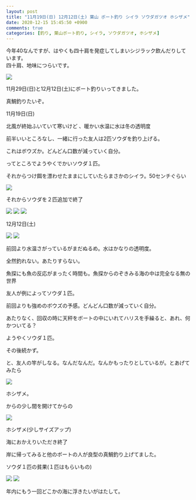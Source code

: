 ```yaml
---
layout: post
title: "11月19日(日) 12月12日(土) 葉山 ボート釣り シイラ ソウダガツオ ホシザメ"
date: 2020-12-15 15:45:50 +0900
comments: true
categories: [釣り, 葉山ボート釣り, シイラ, ソウダガツオ, ホシザメ]
---
```


今年40なんですが、はやくも四十肩を発症してしまいシジラック飲んだりしています。  
四十肩、地味につらいです。  

<img src="/images/blog/20201215/IMG_8543.JPG">  

11月29日(日)と12月12日(土)にボート釣りいってきました。  

真鯛釣りたいぞ。  

<!-- more -->

<script async src="//pagead2.googlesyndication.com/pagead/js/adsbygoogle.js"></script>
<ins class="adsbygoogle"
     style="display:block; text-align:center;"
     data-ad-layout="in-article"
     data-ad-format="fluid"
     data-ad-client="ca-pub-7039502723411845"
     data-ad-slot="8206045005"></ins>
<script>
     (adsbygoogle = window.adsbygoogle || []).push({});
</script>

11月19日(日)  
  
北風が終始ふいていて寒いけど 、暖かい水温に水は冬の透明度  
  
前半いいところなし、一緒に行った友人は2匹ソウダを釣り上げる。  
  
これはボウズか。どんどん口数が減っていく自分。  
  
ってところでようやくでかいソウダ１匹。  
  
それからつけ餌を漂わせたままにしていたらまさかのシイラ。50センチぐらい  

<img src="/images/blog/20201215/IMG_8480.JPG">  

それからソウダを２匹追加で終了

<img src="/images/blog/20201215/IMG_8487.JPG">  

<img src="/images/blog/20201215/IMG_8489.JPG">  
<img src="/images/blog/20201215/IMG_8490.JPG">  

12月12日(土)  

<img src="/images/blog/20201215/IMG_8629.JPG">  

<img src="/images/blog/20201215/IMG_8638.JPG">  

前回より水温さがっているがまだぬるめ。水はかなりの透明度。  

全然釣れない。あたりすらない。  

魚探にも魚の反応がまったく時間も。魚探からのぞきみる海の中は完全なる無の世界  

友人が例によってソウダ１匹。  

前回よりも強めのボウズの予感。どんどん口数が減っていく自分。  
  
あたりなく、回収の時に天秤をボートの中にいれてハリスを手繰ると、あれ、何かついてる？  
  
ようやくソウダ１匹。  
  
その後続かず。  
  
と、友人の竿がしなる。なんだなんだ。なんかもったりとしているが。とあげてみたら  
  
<img src="/images/blog/20201215/IMG_8657.JPG">    
  
ホシザメ。  
  
からの少し間を開けてからの  
  
<img src="/images/blog/20201215/IMG_8679.JPG">    
  
ホシザメ(少しサイズアップ)  
  
海におかえりいただき終了  
  
岸に帰ってみると他のボートの人が良型の真鯛釣り上げてました。  
  
ソウダ１匹の貧果(１匹はもらいもの)  

<img src="/images/blog/20201215/IMG_8699.JPG">    
<img src="/images/blog/20201215/IMG_8700.JPG">    
  
年内にもう一回どこかの海に浮きたいがはたして。  



